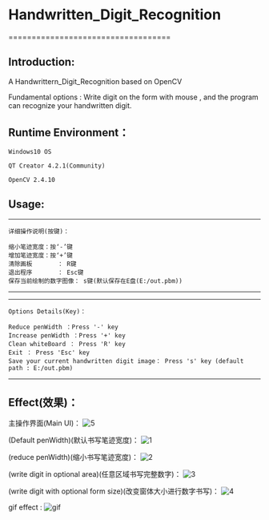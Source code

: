 # Handwritten_Digit_Recognition
===================================

Introduction:
---------------------

A Handwrittern_Digit_Recognition based on OpenCV

Fundamental options : Write digit on the form with mouse , and the program can recognize your handwritten digit.

Runtime Environment：
------------------------

	Windows10 OS
  
	QT Creator 4.2.1(Community)
  
	OpenCV 2.4.10

Usage:
-----------------------
-------------------------------------------------------------------

	详细操作说明(按键)：

	缩小笔迹宽度：按‘-’键
	增加笔迹宽度：按‘+’键
	清除画板	   ： R键
	退出程序	   ： Esc键
	保存当前绘制的数字图像： s键(默认保存在E盘(E:/out.pbm))
  
--------------------------------------------------------------------

-------------------------------------------------------------------

	Options Details(Key)：

	Reduce penWidth ：Press '-' key
	Increase penWidth ：Press '+' key
	Clean whiteBoard ： Press 'R' key
	Exit ： Press 'Esc' key
	Save your current handwritten digit image： Press 's' key (default path : E:/out.pbm)
  
--------------------------------------------------------------------

Effect(效果)：
----------------

主操作界面(Main UI)：
![5](https://github.com/liufushihai/Handwritten_Digit_Recognition/blob/master/Images/5.png)

(Default penWidth)(默认书写笔迹宽度)：
![1](https://github.com/liufushihai/Handwritten_Digit_Recognition/blob/master/Images/1.png) 

(reduce penWidth)(缩小书写笔迹宽度)：
![2](https://github.com/liufushihai/Handwritten_Digit_Recognition/blob/master/Images/2.png) 

(write digit in optional area)(任意区域书写完整数字)：
![3](https://github.com/liufushihai/Handwritten_Digit_Recognition/blob/master/Images/3.png) 

(write digit with optional form size)(改变窗体大小进行数字书写)：
![4](https://github.com/liufushihai/Handwritten_Digit_Recognition/blob/master/Images/4.png)

gif effect :
![gif](https://github.com/liufushihai/Handwritten_Digit_Recognition/blob/master/Images/Handwritten_Digit_Recognition2.gif)

